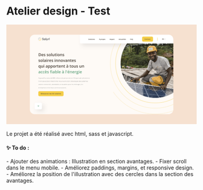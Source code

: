 # Atelier design - Test

![Design preview ](./assets/atelier-design-test-preview.png)

Le projet a été réalisé avec html, sass et javascript.

<h4> ✨ To do : </h4>
- Ajouter des animations : Illustration en section avantages.
- Fixer scroll dans le menu mobile.
- Améliorez paddings, margins, et responsive design.
- Améliorez la position de l'illustration avec des cercles dans la section des avantages.




